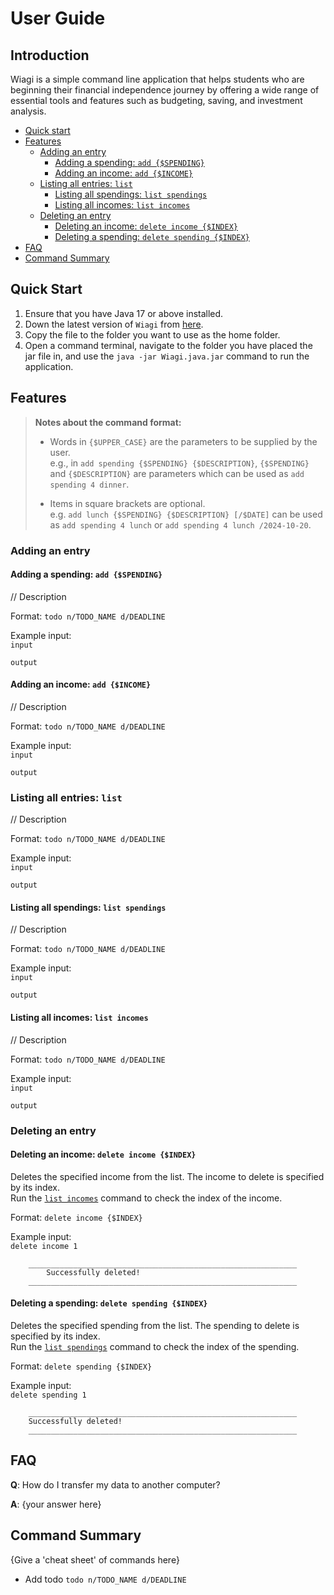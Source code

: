 # User Guide

## Introduction

Wiagi is a simple command line application that helps students who are beginning their financial
independence journey by offering a wide range of essential tools and features such as budgeting, saving, 
and investment analysis. 
 
- [Quick start](#Quick-Start)
- [Features](#Features)
  - [Adding an entry](#adding-an-entry)
    - [Adding a spending: `add {$SPENDING}`](#adding-a-spending-add-spending)
    - [Adding an income: `add {$INCOME}`](#adding-an-income-add-income)
  - [Listing all entries: `list`](#listing-all-entries-list)
    - [Listing all spendings: `list spendings`](#listing-all-spendings-list-spendings)
    - [Listing all incomes: `list incomes`](#listing-all-incomes-list-incomes)
  - [Deleting an entry](#deleting-an-entry)
    - [Deleting an income: `delete income {$INDEX}`](#deleting-an-income-delete-income-index)
    - [Deleting a spending: `delete spending {$INDEX}`](#deleting-a-spending-delete-spending-index)
- [FAQ](#faq)
- [Command Summary](#command-summary)

## Quick Start
 
1. Ensure that you have Java 17 or above installed.
2. Down the latest version of `Wiagi` from [here](https://github.com/AY2425S1-CS2113-W14-1/tp/releases/latest).
3. Copy the file to the folder you want to use as the home folder.
4. Open a command terminal, navigate to the folder you have placed the jar file in, 
and use the `java -jar Wiagi.java.jar` command to run the application.

## Features
> **Notes about the command format:**  
> 
> - Words in `{$UPPER_CASE}` are the parameters to be supplied by the user. <br>
> e.g., in `add spending {$SPENDING} {$DESCRIPTION}`, `{$SPENDING}` and `{$DESCRIPTION}` are parameters which 
> can be used as `add spending 4 dinner`.
>  
> - Items in square brackets are optional. <br>
> e.g. `add lunch {$SPENDING} {$DESCRIPTION} [/$DATE]` can be used as 
> `add spending 4 lunch` or `add spending 4 lunch /2024-10-20`.
 
### Adding an entry
#### Adding a spending: `add {$SPENDING}`
// Description

Format: `todo n/TODO_NAME d/DEADLINE`
 
Example input: <br> 
`input`

```
output
```

#### Adding an income: `add {$INCOME}`
// Description

Format: `todo n/TODO_NAME d/DEADLINE`

Example input: <br>
`input`

```
output
```

### Listing all entries: `list`
// Description

Format: `todo n/TODO_NAME d/DEADLINE`

Example input: <br>
`input`

```
output
```
#### Listing all spendings: `list spendings`
// Description

Format: `todo n/TODO_NAME d/DEADLINE`

Example input: <br>
`input`

```
output
```

#### Listing all incomes: `list incomes`
// Description

Format: `todo n/TODO_NAME d/DEADLINE`

Example input: <br>
`input`

```
output
```

### Deleting an entry
#### Deleting an income: `delete income {$INDEX}`
Deletes the specified income from the list. 
The income to delete is specified by its index.<br>
Run the [`list incomes`](#listing-all-incomes-list-incomes) command to check the index of the income.

Format: `delete income {$INDEX}`

Example input: <br>
`delete income 1`

```
    ____________________________________________________________
        Successfully deleted!
    ____________________________________________________________
```

#### Deleting a spending: `delete spending {$INDEX}`
Deletes the specified spending from the list.
The spending to delete is specified by its index.<br>
Run the [`list spendings`](#listing-all-spendings-list-spendings) command to check the index of the spending.

Format: `delete spending {$INDEX}`

Example input: <br>
`delete spending 1`

```
    ____________________________________________________________
    Successfully deleted!
    ____________________________________________________________
```
## FAQ

**Q**: How do I transfer my data to another computer? 

**A**: {your answer here}

## Command Summary

{Give a 'cheat sheet' of commands here}

* Add todo `todo n/TODO_NAME d/DEADLINE`

